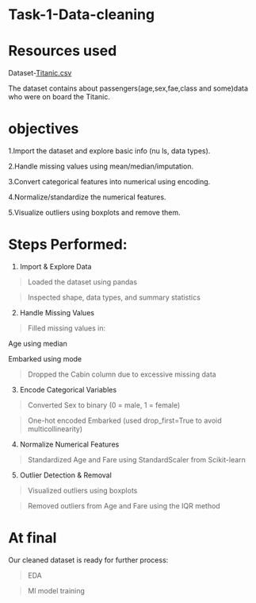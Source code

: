 # Task-1-Data-cleaning
# Resources used
Dataset-[Titanic.csv](https://www.kaggle.com/datasets/rushikeshlavate/titanic-datset)

The dataset contains about passengers(age,sex,fae,class and some)data who were on board the Titanic.

# objectives
1.Import the dataset and explore basic info (nu ls, data types).

2.Handle missing values using mean/median/imputation.

3.Convert categorical features into numerical using encoding.

4.Normalize/standardize the numerical features. 

5.Visualize outliers using boxplots and remove them.

# Steps Performed:
1. Import & Explore Data
   
 > Loaded the dataset using pandas

 > Inspected shape, data types, and summary statistics

2. Handle Missing Values
   
 > Filled missing values in:

  Age using median
  
  Embarked using mode
  
 > Dropped the Cabin column due to excessive missing data

3. Encode Categorical Variables
   
 > Converted Sex to binary (0 = male, 1 = female)

 > One-hot encoded Embarked (used drop_first=True to avoid multicollinearity)

4. Normalize Numerical Features
   
 > Standardized Age and Fare using StandardScaler from Scikit-learn

5. Outlier Detection & Removal
   
 > Visualized outliers using boxplots

 > Removed outliers from Age and Fare using the IQR method
# At final
 Our cleaned dataset is ready for further process:
 
   > EDA

   > Ml model training 
 
